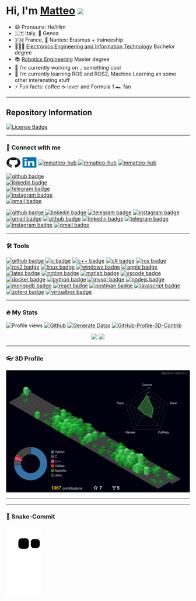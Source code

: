 # Hi, I'm [Matteo](https://about.me/matteomaragliano/getstarted) <a> <img src="https://media.giphy.com/media/hvRJCLFzcasrR4ia7z/giphy.gif" width="2.5%"></a>

- 😄 Pronouns: He/Him
- 🇮🇹 Italy, 📍 Genoa
- 🇫🇷 France, 📍 Nantes: Erasmus + traineeship 
- 👨🏻‍🎓 [Electronics Engineering and Information Technology](https://corsi.unige.it/corsi/9273) Bachelor degree
- 📚 [Robotics Engineering](https://courses.unige.it/10635) Master degree
- 🔭 I’m currently working on .. something cool
- 🌱 I’m currently learning ROS and ROS2, Machine Learning an some other interensting stuff
- ⚡️ Fun facts: coffee ☕️ lover and Formula 1 🏎 fan

---
## Repository Information
<a href="https://github.com/mmatteo-hub/mmatteo-hub/blob/master/LICENSE.md"><img src="https://img.shields.io/github/license/mmatteo-hub/mmatteo-hub?color=2b9348" alt="License Badge"/></a>
</p>

<!-- <p align="center">
<a href="https://github.com/mmatteo-hub/mmatteo-hub/stargazers"><img src="https://img.shields.io/github/stars/mmatteo-hub/mmatteo-hub?color=blue" alt="Stars Badge"/></a>
<a href="https://github.com/mmatteo-hub/mmatteo-hub/network/members"><img src="https://img.shields.io/github/forks/mmatteo-hub/mmatteo-hub?color=blue" alt="Forks Badge"/></a>
<a href="https://github.com/mmatteo-hub/mmatteo-hub/issues"><img src="https://img.shields.io/github/issues/mmatteo-hub/mmatteo-hub?color=yellow" alt="Issues Badge"/></a>
<a href="https://github.com/mmatteo-hub/mmatteo-hub/pulls"><img src="https://img.shields.io/github/issues-pr/mmatteo-hub/mmatteo-hub?color=yellow" alt="Pull Requests Badge"/></a>
<a href="https://github.com/mmatteo-hub/mmatteo-hub/graphs/contributors"><img src="https://img.shields.io/github/contributors/mmatteo-hub/mmatteo-hub?color=green" alt="Contributors Badge"/></a>
<a href="https://github.com/mmatteo-hub/mmatteo-hub/blob/master/LICENSE"><img src="https://img.shields.io/github/license/mmatteo-hub/mmatteo-hub?color=2b9348" alt="License Badge"/></a>
</p>
-->
---

### 🔗 Connect with me
<p align="left">
  <a href="https://github.com/mmatteo-hub" target="blank"><img align="center" src="https://raw.githubusercontent.com/devicons/devicon/master/icons/github/github-original.svg" alt="mmatteo-hub" height="30" width="40" /></a>
<a href="https://www.linkedin.com/in/matteo-maragliano-1b0202234" target="blank"><img align="center" src="https://raw.githubusercontent.com/devicons/devicon/master/icons/linkedin/linkedin-original.svg" alt="mmatteo-hub" height="30" width="40" /></a>
<a href="https://t.me/Smizz99" target="blank"><img align="center" src="https://upload.wikimedia.org/wikipedia/commons/8/82/Telegram_logo.svg" alt="mmatteo-hub" height="30" width="40" />
<a href="https://www.instagram.com/accounts/login/?next=/matteo_maragliano/" target="blank"><img align="center" src="https://raw.githubusercontent.com/rahuldkjain/github-profile-readme-generator/master/src/images/icons/Social/instagram.svg" alt="mmatteo-hub" height="30" width="40" /></a>
<a href="mailto:mattemara99@gmail.com" >
<img align="center" src="https://user-images.githubusercontent.com/81308076/155858753-ef1238f1-5887-4e4d-9ac2-2b0bb82836e2.png" alt="mmatteo-hub" height="40" width="40" />
</a>  


[![github badge](https://img.shields.io/badge/GitHub-black?style=social&logo=github)](https://github.com/mmatteo-hub)<br>
[![linkedin badge](https://img.shields.io/badge/LinkedIn-black?style=social&logo=linkedin)](https://www.linkedin.com/in/matteo-maragliano-1b0202234)<br>
[![telegram badge](https://img.shields.io/badge/Telegram-black?style=social&logo=telegram)](https://t.me/Smizz99)<br>
[![instagram badge](https://img.shields.io/badge/Instagram-black?style=social&logo=instagram)](https://www.instagram.com/accounts/login/?next=/matteo_maragliano/)<br>
[![gmail badge](https://img.shields.io/badge/Gmail-black?style=social&logo=gmail)](https://www.instagram.com/accounts/login/?next=/matteo_maragliano/)

[![github badge](https://img.shields.io/badge/GitHub-black?style=flat-square&logo=github)](https://github.com/mmatteo-hub)
[![linkedin badge](https://img.shields.io/badge/LinkedIn-black?style=flat-square&logo=linkedin)](https://www.linkedin.com/in/matteo-maragliano-1b0202234)
[![telegram badge](https://img.shields.io/badge/Telegram-black?style=flat-square&logo=telegram)](https://t.me/Smizz99)
[![instagram badge](https://img.shields.io/badge/Instagram-black?style=flat-square&logo=instagram)](https://www.instagram.com/accounts/login/?next=/matteo_maragliano/)
[![gmail badge](https://img.shields.io/badge/Gmail-black?style=flat-square&logo=gmail)](https://www.instagram.com/accounts/login/?next=/matteo_maragliano/)
[![github badge](https://img.shields.io/badge/GitHub-black?style=for-the-badge&logo=github)](https://github.com/mmatteo-hub)
[![linkedin badge](https://img.shields.io/badge/LinkedIn-black?style=for-the-badge&logo=linkedin)](https://www.linkedin.com/in/matteo-maragliano-1b0202234)
[![telegram badge](https://img.shields.io/badge/Telegram-black?style=for-the-badge&logo=telegram)](https://t.me/Smizz99)
[![instagram badge](https://img.shields.io/badge/Instagram-black?style=for-the-badge&logo=instagram)](https://www.instagram.com/accounts/login/?next=/matteo_maragliano/)
[![gmail badge](https://img.shields.io/badge/Gmail-black?style=for-the-badge&logo=gmail)](https://www.instagram.com/accounts/login/?next=/matteo_maragliano/)

---


### 🛠️ Tools
  [![github badge](https://img.shields.io/badge/GitHub-black?style=flat&logo=github)](https://git-scm.com)
  [![c badge](https://img.shields.io/badge/C-black?style=flat&logo=c)](https://www.w3schools.com/c/index.php)
  [![c++ badge](https://img.shields.io/badge/C++-black?style=flat&logo=c%2B%2B)](https://www.w3schools.com/cpp/default.asp)
  [![c# badge](https://img.shields.io/badge/C%23-black?style=flat&logo=csharp)](https://www.w3schools.com/cs/index.php)
  [![ros badge](https://img.shields.io/badge/ROS-black?style=flat&logo=ros)](https://www.ros.org/)
  [![ros2 badge](https://img.shields.io/badge/ROS2-black?style=flat&logo=ros)](https://www.ros.org/)
  [![linux badge](https://img.shields.io/badge/Linux-black?style=flat&logo=linux)](https://www.linux.org/)
  [![windows badge](https://img.shields.io/badge/Windows-black?style=flat&logo=windows)](https://www.microsoft.com/windows/)
  [![apple badge](https://img.shields.io/badge/Apple-black?style=flat&logo=apple)](https://www.apple.com/)
  [![latex badge](https://img.shields.io/badge/LaTeX-black?style=flat&logo=latex)](https://www.latex-project.org/)
  [![notion badge](https://img.shields.io/badge/Notion-black?style=flat&logo=notion)](https://www.notion.so/)
  [![matlab badge](https://img.shields.io/badge/MATLAB-black?style=flat&logo=mathworks)](https://www.mathworks.com/products/matlab.html)
  [![vscode badge](https://img.shields.io/badge/VS%20Code-black?style=flat&logo=visual-studio-code)](https://code.visualstudio.com/)
  [![docker badge](https://img.shields.io/badge/Docker-black?style=flat&logo=docker)](https://www.docker.com/)
  [![python badge](https://img.shields.io/badge/Python-black?style=flat&logo=python)](https://www.python.org/)
  [![mysql badge](https://img.shields.io/badge/MySQL-black?style=flat&logo=mysql)](https://www.mysql.com/)
  [![nodejs badge](https://img.shields.io/badge/Node.js-black?style=flat&logo=node.js)](https://nodejs.org/)
  [![mongodb badge](https://img.shields.io/badge/MongoDB-black?style=flat&logo=mongodb)](https://www.mongodb.com/)
  [![react badge](https://img.shields.io/badge/React-black?style=flat&logo=react)](https://reactjs.org/)
  [![postman badge](https://img.shields.io/badge/Postman-black?style=flat&logo=postman)](https://www.postman.com/)
  [![javascript badge](https://img.shields.io/badge/JavaScript-black?style=flat&logo=javascript)](https://developer.mozilla.org/en-US/docs/Web/JavaScript)
  [![zotero badge](https://img.shields.io/badge/Zotero-black?style=flat&logo=zotero)](https://www.zotero.org)
  [![virtualbox badge](https://img.shields.io/badge/VirtualBox-black?style=flat&logo=virtualbox)](https://www.virtualbox.org)
  
---  
### 🔥 My Stats

![Profile views](https://komarev.com/ghpvc/?username=mmatteo-hub) [![Github](https://img.shields.io/github/followers/mmatteo-hub?label=Follow&style=social)](https://github.com/mmatteo-hub) [![Generate Datas](https://github.com/mmatteo-hub/mmatteo-hub/actions/workflows/main.yml/badge.svg)](https://github.com/mmatteo-hub/mmatteo-hub/actions/workflows/main.yml) [![GitHub-Profile-3D-Contrib](https://github.com/mmatteo-hub/mmatteo-hub/actions/workflows/profile-3d.yml/badge.svg)](https://github.com/mmatteo-hub/mmatteo-hub/actions/workflows/profile-3d.yml)

<p align="center"
<a href="https://github.com/mmatteo-hub">
  <img height="180em" src="https://github-readme-stats.vercel.app/api?username=mmatteo-hub&theme=noctis_minimus&show_icons=true" />
  <img height="180em" src="https://github-readme-stats.vercel.app/api/top-langs/?username=mmatteo-hub&theme=noctis_minimus&layout=compact" />
</a>
</p>

---
### 👓 3D Profile

<p align="center">
  <a href="./profile-3d-contrib/profile-night-green.svg">
    <img width="900em" src="./profile-3d-contrib/profile-night-green.svg">
  </a>
</p>

---
<!--
### 📈 Contribution graph

<p align="center"> <img width="900em" src="https://activity-graph.herokuapp.com/graph?username=mmatteo-hub&bg_color=01010f&color=f5f5fe&line=ed4a7c&point=45994a&area=true&hide_border=true" alt="Github Graph" /> </p> 
-->
---
### 🐍 Snake-Commit

![Snake animation](https://github.com/mmatteo-hub/mmatteo-hub/blob/output/github-contribution-grid-snake.svg)
